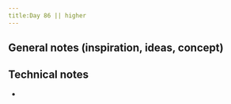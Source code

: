 ```yaml
---
title:Day 86 || higher
---
```


## General notes (inspiration, ideas, concept)

## Technical notes

-
